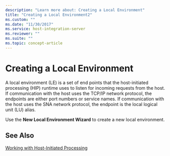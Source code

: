 ```yaml
---
description: "Learn more about: Creating a Local Environment"
title: "Creating a Local Environment2"
ms.custom: ""
ms.date: "11/30/2017"
ms.service: host-integration-server
ms.reviewer: ""
ms.suite: ""
ms.topic: concept-article
---
```

# Creating a Local Environment
A local environment (LE) is a set of end points that the host-initiated processing (HIP) runtime uses to listen for incoming requests from the host. If communication with the host uses the TCP/IP network protocol, the endpoints are either port numbers or service names. If communication with the host uses the SNA network protocol, the endpoint is the local logical unit (LU) alias.  
  
 Use the **New Local Environment Wizard** to create a new local environment.  
  
## See Also  
 [Working with Host-Initiated Processing](../core/working-with-host-initiated-processing1.md)
